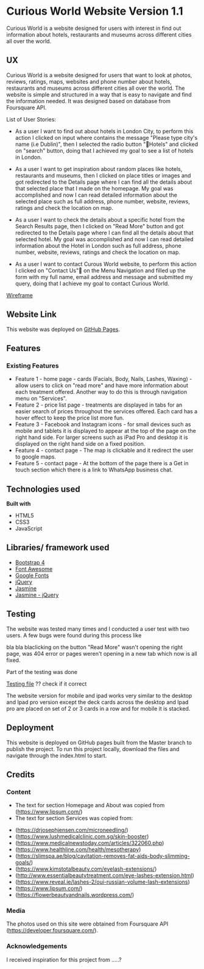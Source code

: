 # Curious World Website Version 1.1
Curious World is a website designed for users with interest in find out information about hotels, restaurants and museums across different cities all over the world. 
 
 
## UX
Curious World is a website designed for users that want to look at photos, reviews, ratings, maps, websites and phone number about hotels, restaurants and museums across different cities all over the world. 
The website is simple and structured in a way that is easy to navigate and find the information needed. It was designed based on database from Foursquare API.
 
List of User Stories:
- As a user I want to find out about hotels in London City, to perform this action I clicked on input where contains the message "Please type city's name (i.e Dublin)", then I selected the radio button "Hotels" and clicked on "search" button, doing that I achieved my goal to see a list of hotels in London.

- As a user I want to get inspiration about random places like hotels, restaurants and museums, then I clicked on place titles or images and got redirected to the Details page where I can find all the details about that selected place that I made on the homepage. My goal was accomplished and now I can read detailed information about the selected place such as full address, phone number, website, reviews, ratings and check the location on map.
 
- As a user I want to check the details about a specific hotel from the Search Results page, then I clicked on "Read More" button and got redirected to the Details page where I can find all the details about that selected hotel. My goal was accomplished and now I can read detailed information about the Hotel in London such as full address, phone number, website, reviews, ratings and check the location on map.
 
- As a user I want to contact Curous World website, to perform this action I clicked on "Contact Us" on the Menu Navigation and filled up the form with my full name, email address and message and submitted my query, doing that I achieve my goal to contact Curious World.
 

[Wireframe](https://camila-ribeiro.github.io/CuriousWorld-MilestoneProject/UX/UX-Wireframe.pdf)
 
 
## Website Link
This website was deployed on [GitHub Pages](https://camila-ribeiro.github.io/CuriousWorld-MilestoneProject/).
 
 
## Features
### Existing Features
- Feature 1 - home page - cards (Facials, Body, Nails, Lashes, Waxing) -allow users to click on "read more" and have more information about each treatment offered. Another way to do this is through navigation menu on "Services".
- Feature 2 - price list page - treatments are displayed in tabs for an easier search of prices throughout the services offered. Each card has a hover effect to keep the price list more fun.
- Feature 3 - Facebook and Instagram icons - for small devices such as mobile and tablets it is displayed to appear at the top of the page on the right hand side. For larger screens such as iPad Pro and desktop it is displayed on the right hand side on a fixed position.
- Feature 4 - contact page - The map is clickable and it redirect the user to google maps.
- Feature 5 - contact page - At the bottom of the page there is a Get in touch section which there is a link to WhatsApp business chat.

 
 
## Technologies used
<b>Built with</b>
- HTML5
- CSS3
- JavaScript
 
 
## Libraries/ framework used
- [Bootstrap 4](https://getbootstrap.com/)
- [Font Awesome](https://fontawesome.com/)
- [Google Fonts](https://fonts.google.com/)
- [jQuery](https://jquery.com/download/)
- [Jasmine](https://jasmine.github.io/)
- [Jasmine - jQuery](https://github.com/velesin/jasmine-jquery)

## Testing
The website was tested many times and I conducted a user test with two users. A few bugs were found during this process like  

bla bla blaclicking on the button "Read More" wasn't opening the right page, was 404 error or pages weren't opening in a new tab which now is all fixed.
 
Part of the testing was done 

[Testing file](../blob/master/Testing.md) ?? check if it correct
 
The website version for mobile and ipad works very similar to the desktop and Ipad pro version except the deck cards across the desktop and Ipad pro are placed on set of 2 or 3 cards in a row and for mobile it is stacked.
 
 
## Deployment
This website is deployed on GitHub pages built from the Master branch to publish the project.
To run this project locally, download the files and navigate through the index.html to start.
 
 
## Credits
### Content
- The text for section Homepage and About was copied from (https://www.lipsum.com/)
- The text for section Services was copied from:
* (https://drjosephjensen.com/microneedling/)
* (https://www.lushmedicalclinic.com.sg/skin-booster)
* (https://www.medicalnewstoday.com/articles/322060.php)
* (https://www.healthline.com/health/mesotherapy)
* (https://slimspa.ae/blog/cavitation-removes-fat-aids-body-slimming-goals/)
* (https://www.kimstotalbeauty.com/eyelash-extensions/)
* (http://www.essentialbeautytreatment.com/eye-lashes-extension.html)
* (https://www.reveal.ie/lashes-2/oui-russian-volume-lash-extensions)
* (https://www.lipsum.com/)
* (https://flowerbeautyandnails.wordpress.com/)
 
### Media
The photos used on this site were obtained from Foursquare API (https://developer.foursquare.com/).
 
### Acknowledgements
I received inspiration for this project from .....?
 
 

